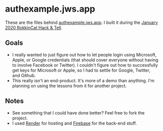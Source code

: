 # authexample.jws.app
These are the files behind [authexample.jws.app](https://authexample.jws.app).  I built it during the [January 2020 RokkinCat Hack & Tell](https://rokkincat.com/hack-and-tell).

## Goals
* I really wanted to just figure out how to let people login using Microsoft, Apple, or Google credentials (that should cover everyone without having to involve Facebook or Twitter).  I couldn't figure out how to successfully get keys for Microsoft or Apple, so I had to settle for Google, Twitter, and Github.
* This really isn't an end-product.  It's more of a demo than anything.  I'm planning on using the lessons from it for another project.

## Notes
* See something that I could have done better? Feel free to fork the project.
* I used [Render](https://render.com/) for hosting and [Firebase](https://firebase.google.com/) for the back-end stuff.
